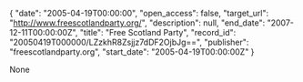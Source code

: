 {
  "date": "2005-04-19T00:00:00", 
  "open_access": false, 
  "target_url": "http://www.freescotlandparty.org/", 
  "description": null, 
  "end_date": "2007-12-11T00:00:00Z", 
  "title": "Free Scotland Party", 
  "record_id": "20050419T000000/LZzkhR8Zsjjz7dDF2OjbJg==", 
  "publisher": "freescotlandparty.org", 
  "start_date": "2005-04-19T00:00:00Z"
}

None